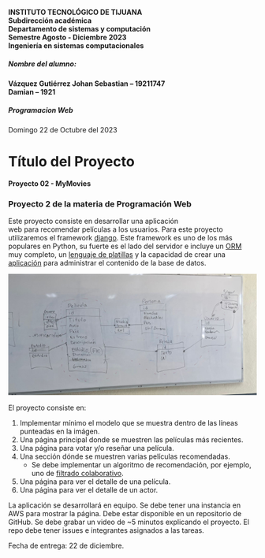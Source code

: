 **INSTITUTO TECNOLÓGICO DE TIJUANA**<br>
**Subdirección académica**<br>
**Departamento de sistemas y computación**<br>
**Semestre Agosto - Diciembre 2023**<br>
**Ingeniería en sistemas computacionales**
##### Nombre del alumno:
**Vázquez Gutiérrez Johan Sebastian – 19211747**<br>
**Damian – 1921**<br>
##### **Programacion Web**
Domingo 22 de Octubre del 2023

# Título del Proyecto
**Proyecto 02 - MyMovies**


### Proyecto 2 de la materia de Programación Web

Este proyecto consiste en desarrollar una aplicación  
web para recomendar películas a los usuarios. Para este
proyecto utilizaremos el framework [django](https://www.djangoproject.com/). Este framework
es uno de los más populares en Python, su fuerte es
el lado del servidor e incluye un [ORM](https://docs.djangoproject.com/en/4.2/topics/db/models/) muy completo, 
un [lenguaje de platillas](https://docs.djangoproject.com/en/4.2/topics/templates/) y la capacidad de 
crear una [aplicación](https://docs.djangoproject.com/en/4.2/ref/contrib/admin/) para administrar el contenido de la base de datos.

![modelo](Modelo.jpg)

El proyecto consiste en:
1. Implementar mínimo el modelo que se muestra dentro de las líneas punteadas en la imágen.
2. Una página principal donde se muestren las películas más recientes.
3. Una página para votar y/o reseñar una película.
4. Una sección dónde se muestren varias películas recomendadas.
   * Se debe implementar un algoritmo de recomendación, por ejemplo, uno de  [filtrado colaborativo](https://github.com/mariosky/recommender/).
6. Una página para ver el detalle de una película.
7. Una página para ver el detalle de un actor.

La aplicación se desarrollará en equipo.
Se debe tener una instancia en AWS para mostrar la página.
Debe estar disponible en un repositorio de GitHub.
Se debe grabar un video de ~5 minutos explicando el proyecto.
El repo debe tener issues e integrantes asignados a las tareas.

Fecha de entrega: 22 de diciembre.
